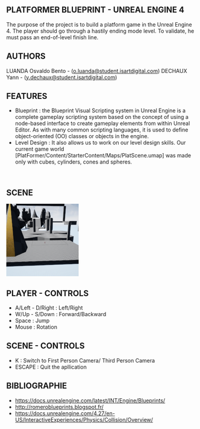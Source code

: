 ## PLATFORMER BLUEPRINT - UNREAL ENGINE 4

The purpose of the project is to build a platform game in the Unreal Engine 4.
The player should go through a hastily ending mode level. 
To validate, he must pass an end-of-level finish line.


## AUTHORS
LUANDA Osvaldo Bento - (o.luanda@student.isartdigital.com)
DECHAUX Yann        -   (y.dechaux@student.isartdigital.com)


## FEATURES
- Blueprint : the Blueprint Visual Scripting system in Unreal Engine is a complete gameplay scripting system based 
	on the concept of using a node-based interface to create gameplay elements from within Unreal Editor.
	As with many common scripting languages, it is used to define object-oriented (OO) classes or objects in the engine.
- Level Design : 
	It also allows us to work on our level design skills.
	Our current game world [PlatFormer/Content/StarterContent/Maps/PlatScene.umap]
	was made only with cubes, cylinders, cones and spheres.
	
	 
	
<img src="">


## SCENE
<img src="PlatFormer/Content/LevelScreenShot.png">


## PLAYER - CONTROLS
- A/Left - D/Right : Left/Right
- W/Up - S/Down : Forward/Backward
- Space : Jump
- Mouse : Rotation



## SCENE - CONTROLS
- K : Switch to First Person Camera/ Third Person Camera 
- ESCAPE     : Quit the apllication




## BIBLIOGRAPHIE
- https://docs.unrealengine.com/latest/INT/Engine/Blueprints/
- http://romeroblueprints.blogspot.fr/
- https://docs.unrealengine.com/4.27/en-US/InteractiveExperiences/Physics/Collision/Overview/
